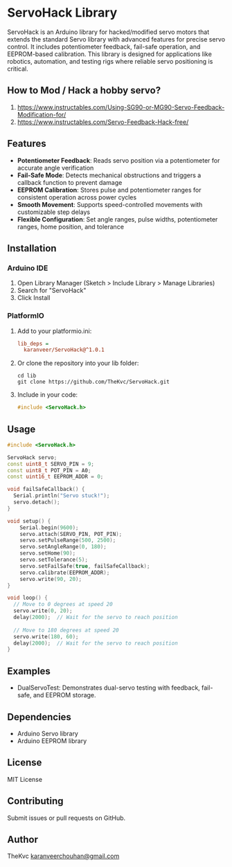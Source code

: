 # ServoHack Library

ServoHack is an Arduino library for hacked/modified servo motors that extends the standard Servo library with advanced features for precise servo control. It includes potentiometer feedback, fail-safe operation, and EEPROM-based calibration. This library is designed for applications like robotics, automation, and testing rigs where reliable servo positioning is critical.

## How to Mod / Hack a  hobby servo? 

1. https://www.instructables.com/Using-SG90-or-MG90-Servo-Feedback-Modification-for/
2. https://www.instructables.com/Servo-Feedback-Hack-free/

## Features

- **Potentiometer Feedback**: Reads servo position via a potentiometer for accurate angle verification
- **Fail-Safe Mode**: Detects mechanical obstructions and triggers a callback function to prevent damage
- **EEPROM Calibration**: Stores pulse and potentiometer ranges for consistent operation across power cycles
- **Smooth Movement**: Supports speed-controlled movements with customizable step delays
- **Flexible Configuration**: Set angle ranges, pulse widths, potentiometer ranges, home position, and tolerance

## Installation

### Arduino IDE
1. Open Library Manager (Sketch > Include Library > Manage Libraries)
2. Search for "ServoHack"
3. Click Install

### PlatformIO
1. Add to your platformio.ini:
   ```ini
   lib_deps = 
     karanveer/ServoHack@^1.0.1
   ```
2. Or clone the repository into your lib folder:
   ```
   cd lib
   git clone https://github.com/TheKvc/ServoHack.git
   ```
3. Include in your code:
   ```cpp
   #include <ServoHack.h>
   ```
## Usage

```cpp
#include <ServoHack.h>

ServoHack servo;
const uint8_t SERVO_PIN = 9;
const uint8_t POT_PIN = A0;
const uint16_t EEPROM_ADDR = 0;

void failSafeCallback() {
  Serial.println("Servo stuck!");
  servo.detach();
}

void setup() {
    Serial.begin(9600);
    servo.attach(SERVO_PIN, POT_PIN);
    servo.setPulseRange(500, 2500);
    servo.setAngleRange(0, 180);
    servo.setHome(90);
    servo.setTolerance(5);
    servo.setFailSafe(true, failSafeCallback);
    servo.calibrate(EEPROM_ADDR);
    servo.write(90, 20);
}

void loop() {
  // Move to 0 degrees at speed 20
  servo.write(0, 20);
  delay(2000);  // Wait for the servo to reach position
  
  // Move to 180 degrees at speed 20
  servo.write(180, 60);
  delay(2000);  // Wait for the servo to reach position
}
```

## Examples
- DualServoTest: Demonstrates dual-servo testing with feedback, fail-safe, and EEPROM storage.

## Dependencies
- Arduino Servo library
- Arduino EEPROM library

## License
MIT License

## Contributing
Submit issues or pull requests on GitHub.

## Author

TheKvc karanveerchouhan@gmail.com